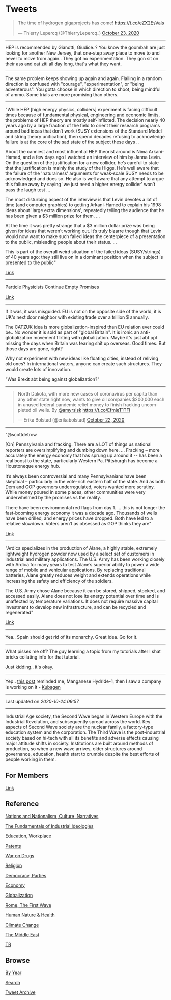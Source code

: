 # Tweets


<blockquote class="twitter-tweet"><p lang="en" dir="ltr">The time of hydrogen gigaprojects has come! <a href="https://t.co/eZX2EsVals">https://t.co/eZX2EsVals</a></p>&mdash; Thierry Lepercq (@ThierryLepercq_) <a href="https://twitter.com/ThierryLepercq_/status/1319603681629736961?ref_src=twsrc%5Etfw">October 23, 2020</a></blockquote> <script async src="https://platform.twitter.com/widgets.js" charset="utf-8"></script>

---

HEP is recommended by Gianotti, Giudice..? You know the goombah are
just looking for another New Jersey, that one-step away place to move
to and never to move from again.. They got no experimentation. They
gon sit on their ass and eat ziti all day long, that's what they want.

---

The same problem keeps showing up again and again. Flailing in a
random direction is confused with "courage", "experimentation", or
"being adventerous". You gotta choose in which direction to shoot,
being mindful of ammo. Some trials are more promising than others.

---

"While HEP [high energy physics, colliders] experiment is facing
difficult times because of fundamental physical, engineering and
economic limits, the problems of HEP theory are mostly
self-inflicted. The decision nearly 40 years ago by a large fraction
of the field to orient their research programs around bad ideas that
don’t work (SUSY extensions of the Standard Model and string theory
unification), then spend decades refusing to acknowledge failure is at
the core of the sad state of the subject these days ..

About the canniest and most influential HEP theorist around is Nima
Arkani-Hamed, and a few days ago I watched an interview of him by
Janna Levin. On the question of the justification for a new collider,
he’s careful to state that the justification is mainly the study of
the Higgs. He’s well aware that the failure of the 'naturalness'
arguments for weak-scale SUSY needs to be acknowledged and does so. He
also is well aware that any attempt to argue this failure away by
saying 'we just need a higher energy collider' won’t pass the laugh
test ...

The most disturbing aspect of the interview is that Levin devotes a
lot of time (and computer graphics) to getting Arkani-Hamed to explain
his 1998 ideas about 'large extra dimensions', repeatedly telling the
audience that he has been given a $3 million prize for them. ... 

At the time it was pretty strange that a $3 million dollar prize was
being given for ideas that weren’t working out. It’s truly bizarre
though that Levin would now want to make such failed ideas the
centerpiece of a presentation to the public, misleading people about
their status. ...

This is part of the overall weird situation of the failed ideas
(SUSY/strings) of 40 years ago: they still live on in a dominant
position when the subject is presented to the public"

[Link](https://www.math.columbia.edu/~woit/wordpress/)

---

Particle Physicists Continue Empty Promises

[Link](https://youtu.be/9qqEU1Q-gYE)

---

If it was, it was misguided. EU is not on the opposite side of the
world, it is UK's next door neighbor with existing trade over a
trillion $ annually.

The CATZUK idea is more globalization-inspired than EU relation ever
could be.. No wonder it is sold as part of "global Britain". It is
ironic an anti-globalization movement flirting with
globalization. Maybe it's just abt ppl missing the days when Britain
was tearing shit up overseas. Good times. But those days are gone, right?

Why not experiment with new ideas like floating cities, instead of
reliving old ones? In international waters, anyone can create such
structures. They would create lots of innovation.

"Was Brexit abt being against globalization?"

---

<blockquote class="twitter-tweet"><p lang="en" dir="ltr">North Dakota, with more new cases of coronavirus per capita than any other state right now, wants to give oil companies $200,000 each in unused federal pandemic relief money to finish fracking uncompleted oil wells. By ⁦<a href="https://twitter.com/amyrsisk?ref_src=twsrc%5Etfw">@amyrsisk</a>⁩ <a href="https://t.co/EfmjeT1TFl">https://t.co/EfmjeT1TFl</a></p>&mdash; Erika Bolstad (@erikabolstad) <a href="https://twitter.com/erikabolstad/status/1319266537686007810?ref_src=twsrc%5Etfw">October 22, 2020</a></blockquote> <script async src="https://platform.twitter.com/widgets.js" charset="utf-8"></script>

---


"@scottdetrow

[On] Pennsylvania and fracking. There are a LOT of things us national
reporters are oversimplifying and dumbing down here. ...  Fracking –
more accurately the energy economy that has sprung up around it -- has
been a real boost to the state, particularly Western Pa. Pittsburgh
has become a Houstoneque energy hub.

It’s always been controversial and many Pennsylvanians have been
skeptical – particularly in the vote-rich eastern half of the
state. And as both Dem and GOP governors underregulated, voters wanted
more scrutiny. While money poured in some places, other communities were very
underwhelmed by the promises vs the reality. 

There have been environmental red flags from day 1.  ... this is not
longer the fast-booming energy economy it was a decade ago. Thousands
of wells have been drilled, and energy prices have dropped. Both have
led to a relative slowdown. Voters aren’t as obsessed as GOP thinks
they are"

[Link](https://twitter.com/scottdetrow/status/1319642039563288576)

---

"Ardica specializes in the production of Alane, a highly stable,
extremely lightweight hydrogen powder now used by a select set of
customers in industrial and military applications. The U.S. Army has
been working closely with Ardica for many years to test Alane’s
superior ability to power a wide range of mobile and vehicular
applications. By replacing traditional batteries, Alane greatly
reduces weight and extends operations while increasing the safety and
efficiency of the soldiers.

The U.S. Army chose Alane because it can be stored, shipped, stocked,
and accessed easily. Alane does not lose its energy potential over
time and is unaffected by temperature variations. It does not require
massive capital investment to develop new infrastructure, and can be
recycled and regenerated"

[Link](https://www.tdworld.com/grid-innovations/generation-and-renewables/article/20973112/the-next-chapter-in-the-story-of-hydrogen-power)

---

Yea.. Spain should get rid of its monarchy. Great idea. Go for it.

---

What pisses me off? The guy learning a topic from my tutorials after I
shat bricks collating info for that tutorial.

Just kidding.. it's okay. 

---

Yep.. [this post](2019/08/manganese-hydride.md) reminded me, Manganese
Hydride-1, then I saw a company is working on it -
[Kubagen](https://www.kubagen.co.uk)

---

Last updated on *2020-10-24 09:57*

---


Industrial Age society, the Second Wave began in Western Europe with
the Industrial Revolution, and subsequently spread across the
world. Key aspects of Second Wave society are the nuclear family, a
factory-type education system and the corporation. The Third Wave is
the post-industrial society based on hi-tech with all its benefits and
adverse effects causing major attitude shifts in society. Institutions
are built around methods of production, so when a new wave arrives,
older structures around governance, education, health start to crumble
despite the best efforts of people working in them.

## For Members

[Link](https://thirdwave-members.herokuapp.com)

## Reference

[Nations and Nationalism, Culture, Narratives](/2013/02/nations-and-nationalism.md)

[The Fundamentals of Industrial Ideologies](/2011/04/fundamentals-of-industrial-ideologies.md)

[Education, Workplace](2017/09/education-workplace.md)

[Patents](/2018/09/patents.md)

[War on Drugs](/2019/11/war-on-drugs.md)

[Religion](/2015/04/god-religion.md)

[Democracy, Parties](/2016/11/democracy.md)

[Economy](/2018/05/economy.md)

[Globalization](/2018/09/globalization.md)

[Rome, The First Wave](/2017/12/rome.md)

[Human Nature & Health](/2020/07/human-nature.md)

[Climate Change](/2018/12/climate.md)

[The Middle East](/2019/07/middleeast.md)

[TR](../tr)

## Browse

[By Year](years.md)

[Search](search.html)

[Tweet Archive](/tweets/README.md)



